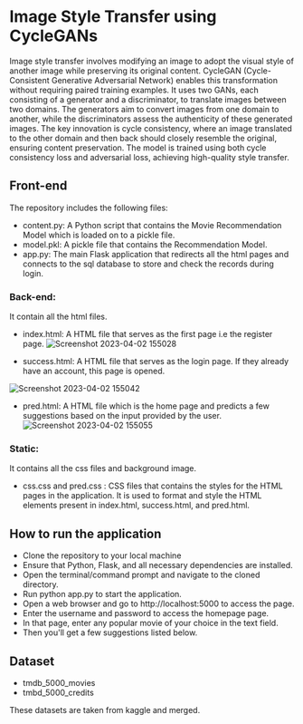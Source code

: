 # Image Style Transfer using CycleGANs
Image style transfer involves modifying an image to adopt the visual style of another image while preserving its original content. CycleGAN (Cycle-Consistent Generative Adversarial Network) enables this transformation without requiring paired training examples. It uses two GANs, each consisting of a generator and a discriminator, to translate images between two domains. The generators aim to convert images from one domain to another, while the discriminators assess the authenticity of these generated images. The key innovation is cycle consistency, where an image translated to the other domain and then back should closely resemble the original, ensuring content preservation. The model is trained using both cycle consistency loss and adversarial loss, achieving high-quality style transfer.

## Front-end
The repository includes the following files:

* content.py: A Python script that contains the Movie Recommendation Model which is loaded on to a pickle file.
* model.pkl: A pickle file that contains the Recommendation Model.
* app.py: The main Flask application that redirects all the html pages and connects to the sql database to store and check the records during login.
### Back-end:
It contain all the html files.
* index.html: A HTML file that serves as the first page i.e the register page.
![Screenshot 2023-04-02 155028](https://user-images.githubusercontent.com/116349435/229347132-f040536d-e117-4a77-bf3c-fb64bdb15fe5.png)


* success.html: A HTML file that serves as the login page. If they already have an account, this page is opened.

![Screenshot 2023-04-02 155042](https://user-images.githubusercontent.com/116349435/229347143-410eca6c-435d-4f8a-9627-13a2d6c68642.png)

* pred.html: A HTML file which is the home page and predicts a few suggestions based on the input provided by the user.
![Screenshot 2023-04-02 155055](https://user-images.githubusercontent.com/116349435/229347147-c2633ed5-34fe-473d-ac5a-4449b65cb7f0.png)


### Static:
It contains all the css files and background image.
   * css.css and pred.css : CSS files that contains the styles for the HTML pages in the application. It is used to format and style the HTML elements present in             index.html, success.html, and pred.html.


## How to run the application
* Clone the repository to your local machine
* Ensure that Python, Flask, and all necessary dependencies are installed.
* Open the terminal/command prompt and navigate to the cloned directory.
* Run python app.py to start the application.
* Open a web browser and go to http://localhost:5000 to access the page.
* Enter the username and password to access the homepage page.
* In that page, enter any popular movie of your choice in the text field.
* Then you'll get a few suggestions listed below.

## Dataset
* tmdb_5000_movies
* tmbd_5000_credits 

These datasets are taken from kaggle and merged.
